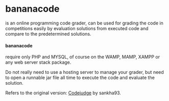 bananacode
==========
is an online programming code grader, can be used for grading the code in competitions easily
by evaluation solutions from executed code and compare to the predetermined solutions.

<h4>bananacode</h4> require only PHP and MYSQL, of course on the WAMP, MAMP, XAMPP or any web server stack package.

Do not really need to use a hosting server to manage your grader, but need to open a runnable jar file all time
to execute the code and evaluate the solution.

Refers to the original version: <a href="https://github.com/sankha93/codejudge">Codejudge</a> by sankha93.
